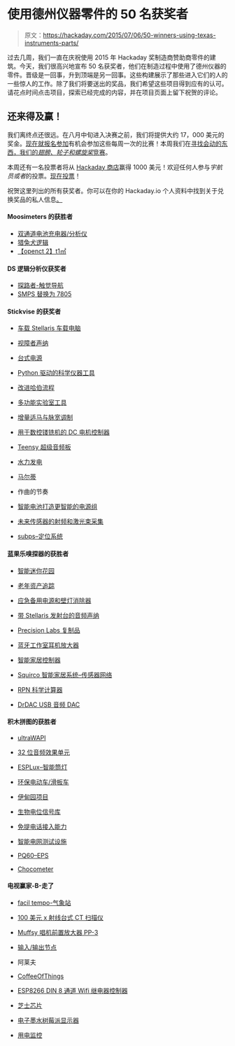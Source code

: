 # 使用德州仪器零件的 50 名获奖者

> 原文：<https://hackaday.com/2015/07/06/50-winners-using-texas-instruments-parts/>

过去几周，我们一直在庆祝使用 2015 年 Hackaday 奖制造商赞助商零件的建筑。今天，我们很高兴地宣布 50 名获奖者，他们在制造过程中使用了德州仪器的零件。晋级是一回事，升到顶端是另一回事。这些构建展示了那些进入它们的人的一些惊人的工作。除了我们将要送出的奖品，我们希望这些项目得到应有的认可。请花点时间点击项目，探索已经完成的内容，并在项目页面上留下祝贺的评论。

## 还来得及赢！

我们离终点还很远。在八月中旬进入决赛之前，我们将提供大约 17，000 美元的奖金。[现在就报名参加](http://hackaday.io/had2015)有机会参加这些每周一次的比赛！本周我们在[寻找会动的东西，我们的*翅膀、轮子和螺旋桨*竞赛](http://hackaday.com/2015/07/02/15-quadcopters-up-for-grabs-in-wings-wheels-and-propellers-contest)。

本周还有一名投票者将从 [Hackaday 商店](http://store.hackaday.com)赢得 1000 美元！欢迎任何人参与*宇航员或者*的投票。[现在投票](http://hackaday.io/prize/vote)！

祝贺这里列出的所有获奖者。你可以在你的 Hackaday.io 个人资料中找到关于兑换奖品的私人信息[。](https://hackaday.io/messages)

#### Moosimeters 的获胜者

*   [双通道电池充电器/分析仪](http://hackaday.io/project/4993)
*   [猎兔犬逻辑](http://hackaday.io/project/4395)
*   [【openct 2】t1㎡](http://hackaday.io/project/5946)

#### DS 逻辑分析仪获奖者

*   [探路者-触觉导航](http://hackaday.io/project/2372)
*   [SMPS 替换为 7805](http://hackaday.io/project/2145)

#### Stickvise 的获奖者

*   [车载 Stellaris 车载电脑](http://hackaday.io/project/6004)
*   [视障者声纳](http://hackaday.io/project/5903)
*   [台式电源](http://hackaday.io/project/4154)
*   [Python 驱动的科学仪器工具](http://hackaday.io/project/5971)
*   [改进哈伯流程](http://hackaday.io/project/4689)
*   [多功能实验室工具](http://hackaday.io/project/6490)
*   [增量适马与脉宽调制](http://hackaday.io/project/6356)
*   [用于数控镂铣机的 DC 电机控制器](http://hackaday.io/project/2439)

*   [Teensy 超级音频板](http://hackaday.io/project/5912)
*   [水力发电](http://hackaday.io/project/2964)
*   [马尔蒂](http://hackaday.io/project/5081)
*   作曲的节奏
*   [智能电池打造更智能的电源组](http://hackaday.io/project/5770)
*   [未来传感器的射频和激光束采集](http://hackaday.io/project/6243)
*   [subps–定位系统](http://hackaday.io/project/4872)

#### 蓝果乐嗅探器的获胜者

*   [智能迷你花园](http://hackaday.io/project/5999)
*   [老年资产追踪](http://hackaday.io/project/6141)
*   [应急备用电源和壁灯消除器](http://hackaday.io/project/5741)
*   [带 Stellaris 发射台的音频声纳](http://hackaday.io/project/6271)
*   [Precision Labs 复制品](http://hackaday.io/project/6145)

*   [蓝牙工作室耳机放大器](http://hackaday.io/project/6233)
*   [智能家居控制器](http://hackaday.io/project/5902)
*   [Squirco 智能家居系统–传感器网络](http://hackaday.io/project/3321)
*   [RPN 科学计算器](http://hackaday.io/project/6468)
*   [DrDAC USB 音频 DAC](http://hackaday.io/project/5996)

#### 积木拼图的获胜者

*   [ultraWAPI](http://hackaday.io/project/6465)
*   [32 位音频效果单元](http://hackaday.io/project/6410)
*   [ESPLux–智能筒灯](http://hackaday.io/project/4731)
*   [环保电动车/滑板车](http://hackaday.io/project/4957)
*   [伊甸园项目](http://hackaday.io/project/6148)

*   [生物电位信号库](http://hackaday.io/project/5809)
*   [免提电话接入能力](http://hackaday.io/project/5869)
*   [智能电网测试设施](http://hackaday.io/project/6290)
*   [PQ60–EPS](http://hackaday.io/project/4591)
*   [Chocometer](http://hackaday.io/project/4642)

#### 电视赢家-B-走了

*   [facil tempo-气象站](http://hackaday.io/project/4564)
*   [100 美元 x 射线台式 CT 扫描仪](http://hackaday.io/project/4740)
*   [Muffsy 唱机前置放大器 PP-3](http://hackaday.io/project/6167)
*   [输入/输出节点](http://hackaday.io/project/6270)
*   阿莱夫

*   [CoffeeOfThings](http://hackaday.io/project/4541)
*   [ESP8266 DIN 8 通道 Wifi 继电器控制器](http://hackaday.io/project/6456)
*   [芝士芯片](http://hackaday.io/project/6493)
*   [电子墨水树莓派显示器](http://hackaday.io/project/4446)
*   [用电监控](http://hackaday.io/project/6193)